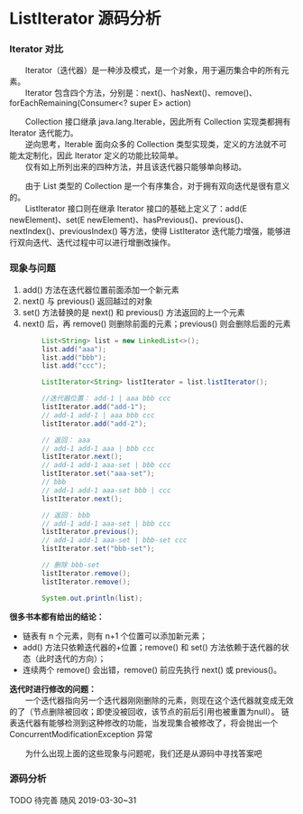 # ListIterator 源码分析

### Iterator 对比
&emsp;&emsp;Iterator（迭代器）是一种涉及模式，是一个对象，用于遍历集合中的所有元素。  
&emsp;&emsp;Iterator 包含四个方法，分别是：next()、hasNext()、remove()、forEachRemaining(Consumer<? super E> action)   

&emsp;&emsp;Collection 接口继承 java.lang.Iterable，因此所有 Collection 实现类都拥有 Iterator 迭代能力。  
&emsp;&emsp;逆向思考，Iterable 面向众多的 Collection 类型实现类，定义的方法就不可能太定制化，因此 Iterator 定义的功能比较简单。  
&emsp;&emsp;仅有如上所列出来的四种方法，并且该迭代器只能够单向移动。  

&emsp;&emsp;由于 List 类型的 Collection 是一个有序集合，对于拥有双向迭代是很有意义的。  
&emsp;&emsp;ListIterator 接口则在继承 Iterator 接口的基础上定义了：add(E newElement)、set(E newElement)、hasPrevious()、previous()、nextIndex()、previousIndex() 等方法，使得 ListIterator 迭代能力增强，能够进行双向迭代、迭代过程中可以进行增删改操作。


### 现象与问题
1. add() 方法在迭代器位置前面添加一个新元素
2. next() 与 previous() 返回越过的对象
3. set() 方法替换的是 next() 和 previous() 方法返回的上一个元素
4. next() 后，再 remove() 则删除前面的元素；previous() 则会删除后面的元素

```java
        List<String> list = new LinkedList<>();
        list.add("aaa");
        list.add("bbb");
        list.add("ccc");

        ListIterator<String> listIterator = list.listIterator();

        //迭代器位置： add-1 | aaa bbb ccc
        listIterator.add("add-1");
        // add-1 add-1 | aaa bbb ccc
        listIterator.add("add-2");

        // 返回： aaa
        // add-1 add-1 aaa | bbb ccc
        listIterator.next();
        // add-1 add-1 aaa-set | bbb ccc
        listIterator.set("aaa-set");
        // bbb
        // add-1 add-1 aaa-set bbb | ccc
        listIterator.next();

        // 返回： bbb
        // add-1 add-1 aaa-set | bbb ccc
        listIterator.previous();
        // add-1 add-1 aaa-set | bbb-set ccc
        listIterator.set("bbb-set");

        // 删除 bbb-set
        listIterator.remove();
        listIterator.remove();

        System.out.println(list);
```


**很多书本都有给出的结论：**
+ 链表有 n 个元素，则有 n+1 个位置可以添加新元素；
+ add() 方法只依赖迭代器的+位置；remove() 和 set() 方法依赖于迭代器的状态（此时迭代的方向）；
+ 连续两个 remove() 会出错，remove() 前应先执行 next() 或 previous()。


**迭代时进行修改的问题：**  
&emsp;&emsp;一个迭代器指向另一个迭代器刚刚删除的元素，则现在这个迭代器就变成无效的了（节点删除被回收；即使没被回收，该节点的前后引用也被重置为null）。
链表迭代器有能够检测到这种修改的功能，当发现集合被修改了，将会抛出一个 ConcurrentModificationException 异常

&emsp;&emsp;为什么出现上面的这些现象与问题呢，我们还是从源码中寻找答案吧


### 源码分析
TODO 待完善 随风 2019-03-30~31